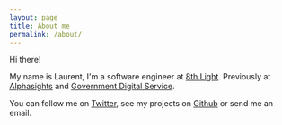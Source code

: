 ```yaml
---
layout: page
title: About me
permalink: /about/
---
```


Hi there!

My name is Laurent, I'm a software engineer at [8th Light](https://8thlight.com/). Previously at [Alphasights](https://engineering.alphasights.com/) and [Government Digital Service](https://gds.blog.gov.uk/).

You can follow me on [Twitter](https://twitter.com/laurentqro), see my projects on [Github](https://github.com/laurentqro) or send me an email.
